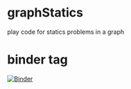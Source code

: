 # graphStatics
play code for statics problems in a graph

# binder tag
[![Binder](https://mybinder.org/badge_logo.svg)](https://mybinder.org/v2/gh/amieloszyk/graphStatics/master)